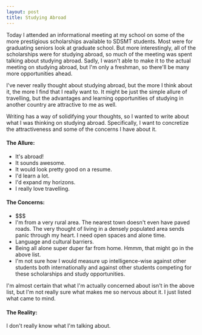 ```yaml
---
layout: post
title: Studying Abroad
---
```


Today I attended an informational meeting at my school on some of the more prestigious scholarships available to SDSMT students. Most were for graduating seniors look at graduate school. But more interestingly, all of the scholarships were for studying abroad, so much of the meeting was spent talking about studying abroad. Sadly, I wasn't able to make it to the actual meeting on studying abroad, but I'm only a freshman, so there'll be many more opportunities ahead.

I've never really thought about studying abroad, but the more I think about it, the more I find that I really want to. It might be just the simple allure of travelling, but the advantages and learning opportunities of studying in another country are attractive to me as well.

Writing has a way of solidifying your thoughts, so I wanted to write about what I was thinking on studying abroad. Specifically, I want to concretize the attractiveness and some of the concerns I have about it.

#### The Allure:

* It's abroad!
* It sounds awesome.
* It would look pretty good on a resume.
* I'd learn a lot.
* I'd expand my horizons.
* I really love travelling.

#### The Concerns:

* $$$
* I'm from a very rural area. The nearest town doesn't even have paved roads. The very thought of living in a densely populated area sends panic through my heart. I need open spaces and alone time.
* Language and cultural barriers.
* Being all alone super duper far from home. Hmmm, that might go in the above list.
* I'm not sure how I would measure up intelligence-wise against other students both internationally and against other students competing for these scholarships and study opportunities.

I'm almost certain that what I'm actually concerned about isn't in the above list, but I'm not really sure what makes me so nervous about it. I just listed what came to mind.

#### The Reality:

I don't really know what I'm talking about.
